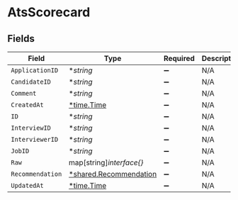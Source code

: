 # AtsScorecard


## Fields

| Field                                                                  | Type                                                                   | Required                                                               | Description                                                            |
| ---------------------------------------------------------------------- | ---------------------------------------------------------------------- | ---------------------------------------------------------------------- | ---------------------------------------------------------------------- |
| `ApplicationID`                                                        | **string*                                                              | :heavy_minus_sign:                                                     | N/A                                                                    |
| `CandidateID`                                                          | **string*                                                              | :heavy_minus_sign:                                                     | N/A                                                                    |
| `Comment`                                                              | **string*                                                              | :heavy_minus_sign:                                                     | N/A                                                                    |
| `CreatedAt`                                                            | [*time.Time](https://pkg.go.dev/time#Time)                             | :heavy_minus_sign:                                                     | N/A                                                                    |
| `ID`                                                                   | **string*                                                              | :heavy_minus_sign:                                                     | N/A                                                                    |
| `InterviewID`                                                          | **string*                                                              | :heavy_minus_sign:                                                     | N/A                                                                    |
| `InterviewerID`                                                        | **string*                                                              | :heavy_minus_sign:                                                     | N/A                                                                    |
| `JobID`                                                                | **string*                                                              | :heavy_minus_sign:                                                     | N/A                                                                    |
| `Raw`                                                                  | map[string]*interface{}*                                               | :heavy_minus_sign:                                                     | N/A                                                                    |
| `Recommendation`                                                       | [*shared.Recommendation](../../../pkg/models/shared/recommendation.md) | :heavy_minus_sign:                                                     | N/A                                                                    |
| `UpdatedAt`                                                            | [*time.Time](https://pkg.go.dev/time#Time)                             | :heavy_minus_sign:                                                     | N/A                                                                    |